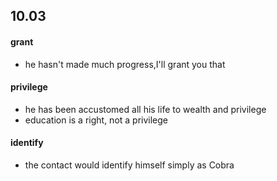 ## 10.03
#### grant
- he hasn't made much progress,I'll grant you that

#### privilege
- he has been accustomed all his life to wealth and privilege
- education is a right, not a privilege

#### identify
- the contact would identify himself simply as Cobra